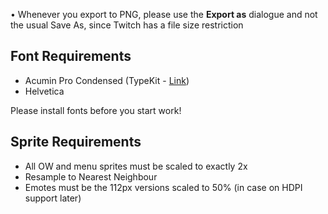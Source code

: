 • Whenever you export to PNG, please use the **Export as** dialogue and not the usual Save As, since Twitch has a file size restriction

## Font Requirements

* Acumin Pro Condensed (TypeKit - [Link](https://typekit.com/fonts/acumin))
* Helvetica

Please install fonts before you start work!

## Sprite Requirements

* All OW and menu sprites must be scaled to exactly 2x
* Resample to Nearest Neighbour
* Emotes must be the 112px versions scaled to 50% (in case on HDPI support later)